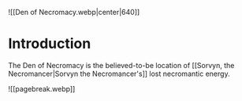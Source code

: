 ![[Den of Necromacy.webp|center|640]]
# Introduction
The Den of Necromacy is the believed-to-be location of [[Sorvyn, the Necromancer|Sorvyn the Necromancer's]] lost necromantic energy.

![[pagebreak.webp]]